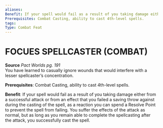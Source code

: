 ```yaml
---
aliases: 
Benefit: If your spell would fail as a result of you taking damage either from a successful attack or from an effect that you failed a saving throw against during the casting of the spell, as a reaction you can spend a Resolve Point to prevent the spell from failing. You suffer the effects of the attack as normal, but as long as you remain able to complete the spellcasting after the attack, you successfully cast the spell.
Prerequisites: Combat Casting, ability to cast 4th-level spells.
tags: 
Type: Combat Feat
---
```

# FOCUES SPELLCASTER (COMBAT)
**Source** _Pact Worlds pg. 191_  
You have learned to casually ignore wounds that would interfere with a lesser spellcaster’s concentration.

**Prerequisites**: Combat Casting, ability to cast 4th-level spells.

**Benefit**: If your spell would fail as a result of you taking damage either from a successful attack or from an effect that you failed a saving throw against during the casting of the spell, as a reaction you can spend a Resolve Point to prevent the spell from failing. You suffer the effects of the attack as normal, but as long as you remain able to complete the spellcasting after the attack, you successfully cast the spell.